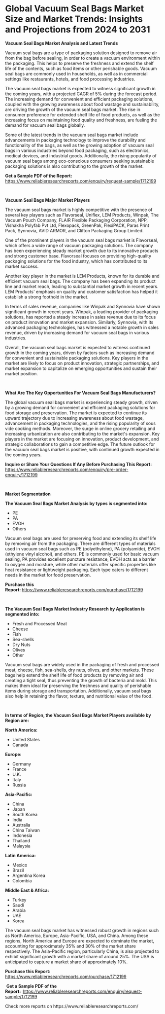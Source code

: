 <p><h1>Global Vacuum Seal Bags Market Size and Market Trends: Insights and Projections from 2024 to 2031</h1></p><p><strong>Vacuum Seal Bags Market Analysis and Latest Trends</strong></p>
<p><p>Vacuum seal bags are a type of packaging solution designed to remove air from the bag before sealing, in order to create a vacuum environment within the packaging. This helps to preserve the freshness and extend the shelf life of the contents, such as food items or other perishable goods. Vacuum seal bags are commonly used in households, as well as in commercial settings like restaurants, hotels, and food processing industries.</p><p>The vacuum seal bags market is expected to witness significant growth in the coming years, with a projected CAGR of 5% during the forecast period. The increasing demand for convenient and efficient packaging solutions, coupled with the growing awareness about food wastage and sustainability, are driving the growth of the vacuum seal bags market. The rise in consumer preference for extended shelf life of food products, as well as the increasing focus on maintaining food quality and freshness, are fueling the demand for vacuum seal bags globally.</p><p>Some of the latest trends in the vacuum seal bags market include advancements in packaging technology to improve the durability and functionality of the bags, as well as the growing adoption of vacuum seal bags in various industries beyond food packaging, such as electronics, medical devices, and industrial goods. Additionally, the rising popularity of vacuum seal bags among eco-conscious consumers seeking sustainable packaging solutions is also contributing to the growth of the market.</p></p>
<p><strong>Get a Sample PDF of the Report:&nbsp;</strong> <a href="https://www.reliableresearchreports.com/enquiry/request-sample/1712199">https://www.reliableresearchreports.com/enquiry/request-sample/1712199</a></p>
<p>&nbsp;</p>
<p><strong>Vacuum Seal Bags Major Market Players</strong></p>
<p><p>The vacuum seal bags market is highly competitive with the presence of several key players such as Flavorseal, Uniflex, LEM Products, Winpak, The Vacuum Pouch Company, FLAIR Flexible Packaging Corporation, NPP, Vishakha Polyfab Pvt Ltd, Flexopack, GreenPak, FlexiPACK, Paras Print Pack, Synnovia, AVID ARMOR, and Clifton Packaging Group Limited. </p><p>One of the prominent players in the vacuum seal bags market is Flavorseal, which offers a wide range of vacuum packaging solutions. The company has been experiencing steady market growth due to its innovative products and strong customer base. Flavorseal focuses on providing high-quality packaging solutions for the food industry, which has contributed to its market success.</p><p>Another key player in the market is LEM Products, known for its durable and efficient vacuum seal bags. The company has been expanding its product line and market reach, leading to substantial market growth in recent years. LEM Products' emphasis on quality and customer satisfaction has helped it establish a strong foothold in the market.</p><p>In terms of sales revenue, companies like Winpak and Synnovia have shown significant growth in recent years. Winpak, a leading provider of packaging solutions, has reported a steady increase in sales revenue due to its focus on product innovation and market expansion. Similarly, Synnovia, with its advanced packaging technologies, has witnessed a notable growth in sales revenue, driven by increasing demand for vacuum seal bags in various industries.</p><p>Overall, the vacuum seal bags market is expected to witness continued growth in the coming years, driven by factors such as increasing demand for convenient and sustainable packaging solutions. Key players in the market are likely to focus on product innovation, strategic partnerships, and market expansion to capitalize on emerging opportunities and sustain their market position.</p></p>
<p>&nbsp;</p>
<p><strong>What Are The Key Opportunities For Vacuum Seal Bags Manufacturers?</strong></p>
<p><p>The global vacuum seal bags market is experiencing steady growth, driven by a growing demand for convenient and efficient packaging solutions for food storage and preservation. The market is expected to continue its upward trajectory due to increasing awareness about food wastage, advancement in packaging technologies, and the rising popularity of sous vide cooking methods. Moreover, the surge in online grocery retailing and increasing urbanization are also contributing to the market's expansion. Key players in the market are focusing on innovation, product development, and strategic collaborations to gain a competitive edge. The future outlook for the vacuum seal bags market is positive, with continued growth expected in the coming years.</p></p>
<p><strong>Inquire or Share Your Questions If Any Before Purchasing This Report:</strong> <a href="https://www.reliableresearchreports.com/enquiry/pre-order-enquiry/1712199">https://www.reliableresearchreports.com/enquiry/pre-order-enquiry/1712199</a></p>
<p>&nbsp;</p>
<p><strong>Market Segmentation</strong></p>
<p><strong>The Vacuum Seal Bags Market Analysis by types is segmented into:</strong></p>
<p><ul><li>PE</li><li>PA</li><li>EVOH</li><li>Others</li></ul></p>
<p><p>Vacuum seal bags are used for preserving food and extending its shelf life by removing air from the packaging. There are different types of materials used in vacuum seal bags such as PE (polyethylene), PA (polyamide), EVOH (ethylene vinyl alcohol), and others. PE is commonly used for basic vacuum sealing, PA provides excellent puncture resistance, EVOH acts as a barrier to oxygen and moisture, while other materials offer specific properties like heat resistance or lightweight packaging. Each type caters to different needs in the market for food preservation.</p></p>
<p><strong>Purchase this Report:&nbsp;</strong><a href="https://www.reliableresearchreports.com/purchase/1712199">https://www.reliableresearchreports.com/purchase/1712199</a></p>
<p>&nbsp;</p>
<p><strong>The Vacuum Seal Bags Market Industry Research by Application is segmented into:</strong></p>
<p><ul><li>Fresh and Processed Meat</li><li>Cheese</li><li>Fish</li><li>Sea-shells</li><li>Dry Nuts</li><li>Olives</li><li>Other</li></ul></p>
<p><p>Vacuum seal bags are widely used in the packaging of fresh and processed meat, cheese, fish, sea-shells, dry nuts, olives, and other markets. These bags help extend the shelf life of food products by removing air and creating a tight seal, thus preventing the growth of bacteria and mold. This makes them ideal for preserving the freshness and quality of perishable items during storage and transportation. Additionally, vacuum seal bags also help in retaining the flavor, texture, and nutritional value of the food.</p></p>
<p>&nbsp;</p>
<p><strong>In terms of Region, the Vacuum Seal Bags Market Players available by Region are:</strong></p>
<p>
    <p> <strong> North America: </strong>
        <ul>
            <li>United States</li>
            <li>Canada</li>
        </ul>
        </p> 
    <p> <strong> Europe: </strong>
        <ul>
            <li>Germany</li>
            <li>France</li>
            <li>U.K.</li>
            <li>Italy</li>
            <li>Russia</li>
        </ul>
        </p> 
    <p> <strong> Asia-Pacific: </strong>
        <ul>
            <li>China</li>
            <li>Japan</li>
            <li>South Korea</li>
            <li>India</li>
            <li>Australia</li>
            <li>China Taiwan</li>
            <li>Indonesia</li>
            <li>Thailand</li>
            <li>Malaysia</li>
        </ul>
        </p> 
    <p> <strong> Latin America: </strong>
        <ul>
            <li>Mexico</li>
            <li>Brazil</li>
            <li>Argentina Korea</li>
            <li>Colombia</li>
        </ul>
        </p> 
    <p> <strong> Middle East & Africa: </strong>
        <ul>
            <li>Turkey</li>
            <li>Saudi</li>
            <li>Arabia</li>
            <li>UAE</li>
            <li>Korea</li>
        </ul>
    </p>
    </p>
<p><p>The vacuum seal bags market has witnessed robust growth in regions such as North America, Europe, Asia-Pacific, USA, and China. Among these regions, North America and Europe are expected to dominate the market, accounting for approximately 35% and 30% of the market share respectively. The Asia-Pacific region, particularly China, is also projected to exhibit significant growth with a market share of around 25%. The USA is anticipated to capture a market share of approximately 10%.</p></p>
<p><strong>Purchase this Report: </strong><a href="https://www.reliableresearchreports.com/purchase/1712199">https://www.reliableresearchreports.com/purchase/1712199</a></p>
<p>&nbsp;<strong>Get a Sample PDF of the Report:&nbsp;&nbsp;</strong><a href="https://www.reliableresearchreports.com/enquiry/request-sample/1712199">https://www.reliableresearchreports.com/enquiry/request-sample/1712199</a></p>
<p><strong></strong></p>
<p>Check more reports on https://www.reliableresearchreports.com/</p>
